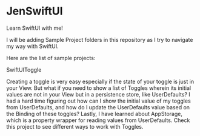 # JenSwiftUI
Learn SwiftUI with me!

I will be adding Sample Project folders in this repository as I try to navigate my way with SwiftUI.

Here are the list of sample projects:

SwiftUIToggle

Creating a toggle is very easy especially if the state of your toggle is just in your View. But what if you need to show a list of Toggles wherein its initial values are not in your View but in a persistence store, like UserDefaults?
I had a hard time figuring out how can I show the initial value of my toggles from UserDefaults, and how do I update the UserDefaults value based on the Binding of these toggles?
Lastly, I have learned about AppStorage, which is a property wrapper for reading values from UserDefaults. Check this project to see different ways to work with Toggles.
